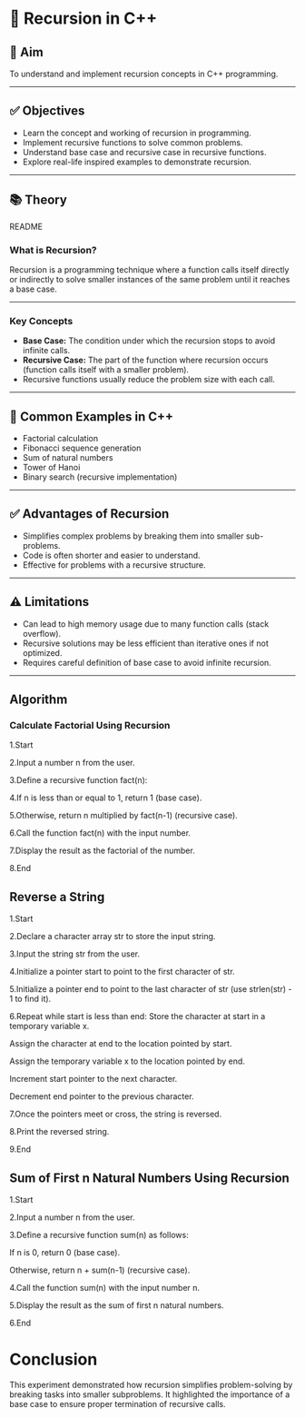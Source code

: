 # 🔄 Recursion in C++

## 🎯 Aim

To understand and implement recursion concepts in C++ programming.

---

## ✅ Objectives

- Learn the concept and working of recursion in programming.
- Implement recursive functions to solve common problems.
- Understand base case and recursive case in recursive functions.
- Explore real-life inspired examples to demonstrate recursion.

---

## 📚 Theory
README
### What is Recursion?

Recursion is a programming technique where a function calls itself directly or indirectly to solve smaller instances of the same problem until it reaches a base case.

---

### Key Concepts

- **Base Case:** The condition under which the recursion stops to avoid infinite calls.
- **Recursive Case:** The part of the function where recursion occurs (function calls itself with a smaller problem).
- Recursive functions usually reduce the problem size with each call.

---

## 🧱 Common Examples in C++

- Factorial calculation
- Fibonacci sequence generation
- Sum of natural numbers
- Tower of Hanoi
- Binary search (recursive implementation)

---

## ✅ Advantages of Recursion

- Simplifies complex problems by breaking them into smaller sub-problems.
- Code is often shorter and easier to understand.
- Effective for problems with a recursive structure.

---

## ⚠️ Limitations

- Can lead to high memory usage due to many function calls (stack overflow).
- Recursive solutions may be less efficient than iterative ones if not optimized.
- Requires careful definition of base case to avoid infinite recursion.

---

## Algorithm
### Calculate Factorial Using Recursion

1.Start

2.Input a number n from the user.

3.Define a recursive function fact(n):

4.If n is less than or equal to 1, return 1 (base case).

5.Otherwise, return n multiplied by fact(n-1) (recursive case).

6.Call the function fact(n) with the input number.

7.Display the result as the factorial of the number.

8.End

 ## Reverse a String 

1.Start

2.Declare a character array str to store the input string.

3.Input the string str from the user.

4.Initialize a pointer start to point to the first character of str.

5.Initialize a pointer end to point to the last character of str (use strlen(str) - 1 to find it).

6.Repeat while start is less than end:
Store the character at start in a temporary variable x.

Assign the character at end to the location pointed by start.

Assign the temporary variable x to the location pointed by end.

Increment start pointer to the next character.

Decrement end pointer to the previous character.

7.Once the pointers meet or cross, the string is reversed.

8.Print the reversed string.

9.End
## Sum of First n Natural Numbers Using Recursion

1.Start

2.Input a number n from the user.

3.Define a recursive function sum(n) as follows:

If n is 0, return 0 (base case).

Otherwise, return n + sum(n-1) (recursive case).

4.Call the function sum(n) with the input number n.

5.Display the result as the sum of first n natural numbers.

6.End

# Conclusion


This experiment demonstrated how recursion simplifies problem-solving by breaking tasks into smaller subproblems. It highlighted the importance of a base case to ensure proper termination of recursive calls.




